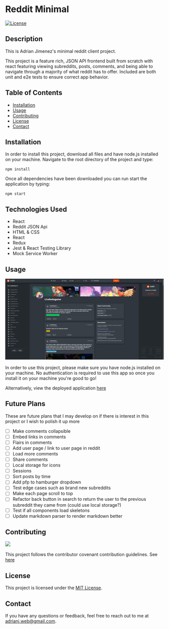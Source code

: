 # Reddit Minimal

[![License](https://img.shields.io/badge/license-MIT-blue.svg)](LICENSE)

## Description

This is Adrian Jimenez's minimal reddit client project.

This project is a feature rich, JSON API frontend built from scratch with react featuring viewing subreddits, posts, comments, and being able to navigate through a majority of what reddit has to offer. Included are both unit and e2e tests to ensure correct app behavior.

## Table of Contents

- [Installation](#installation)
- [Usage](#usage)
- [Contributing](#contributing)
- [License](#license)
- [Contact](#contact)

## Installation

In order to install this project, download all files and have node.js installed on your machine. Navigate to the root directory of the project and type:

```
npm install
```

Once all dependencies have been downloaded you can run start the application by typing:

```
npm start
```

## Technologies Used

- React
- Reddit JSON Api
- HTML & CSS
- React
- Redux
- Jest & React Testing Library
- Mock Service Worker

## Usage

![](./public/assets/preview.png)

In order to use this project, please make sure you have node.js installed on your machine. No authentication is required to use this app so once you install it on your machine you're good to go!

Alternatively, view the deployed application [here](https://main--gleaming-tartufo-562cbb.netlify.app/)

## Future Plans

These are future plans that I may develop on if there is interest in this project or I wish to polish it up more

- [ ] Make comments collapsible
- [ ] Embed links in comments
- [ ] Flairs in comments
- [ ] Add user page / link to user page in reddit
- [ ] Load more comments
- [ ] Share comments
- [ ] Local storage for icons
- [ ] Sessions
- [ ] Sort posts by time
- [ ] Add pfp to hamburger dropdown
- [ ] Test edge cases such as brand new subreddits
- [ ] Make each page scroll to top
- [ ] Refactor back button in search to return the user to the previous subreddit they came from (could use local storage?)
- [ ] Test if all components load skeletons
- [ ] Update markdown parser to render markdown better

## Contributing

![](https://img.shields.io/badge/Contribution-CC%20v2.1-blueviolet)

This project follows the contributor covenant contribution guidelines. See [here](https://www.contributor-covenant.org/version/2/1/code_of_conduct/)

## License

This project is licensed under the [MIT License](LICENSE).

## Contact

If you have any questions or feedback, feel free to reach out to me at [adrianj.web@gmail.com](mailto:adrianj.web@gmail.com).
